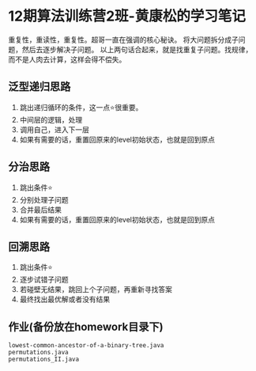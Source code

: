 # 12期算法训练营2班-黄康松的学习笔记

重复性，重读性，重复性。超哥一直在强调的核心秘诀。
将大问题拆分成子问题，然后去逐步解决子问题。
以上两句话合起来，就是找重复子问题。找规律，而不是人肉去计算，这样会得不偿失。

## 泛型递归思路

1. 跳出递归循环的条件，这一点⭐很重要。
2. 中间层的逻辑，处理
3. 调用自己，进入下一层
4. 如果有需要的话，重置回原来的level初始状态，也就是回到原点

## 分治思路

1. 跳出条件⭐
2. 分别处理子问题
3. 合并最后结果
4. 如果有需要的话，重置回原来的level初始状态，也就是回到原点

## 回溯思路

1. 跳出条件⭐
2. 逐步试错子问题
3. 若碰壁无结果，跳回上个子问题，再重新寻找答案
4. 最终找出最优解或者没有结果

## 作业(备份放在homework目录下)
    lowest-common-ancestor-of-a-binary-tree.java
    permutations.java
    permutations_II.java

